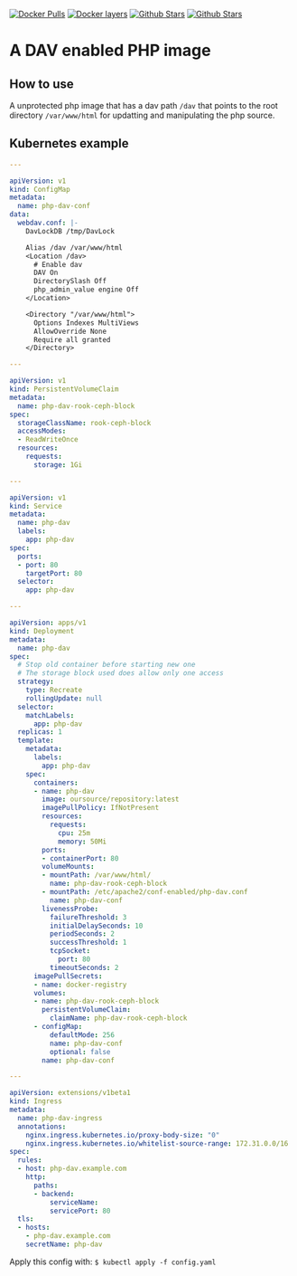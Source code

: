 [![Docker Pulls](https://img.shields.io/docker/pulls/oursource/php-dav.svg)](https://hub.docker.com/r/oursource/php-dav/)
[![Docker layers](https://images.microbadger.com/badges/image/oursource/php-dav.svg)](https://microbadger.com/images/oursource/php-dav)
[![Github Stars](https://img.shields.io/github/stars/our-source/php-dav.svg?label=github%20%E2%98%85)](https://github.com/our-source/php-dav/)
[![Github Stars](https://img.shields.io/github/contributors/our-source/php-dav.svg)](https://github.com/our-source/php-dav/)

# A DAV enabled PHP image

## How to use

A unprotected php image that has a dav path `/dav` that points to
the root directory `/var/www/html` for updatting and manipulating the php source.

## Kubernetes example

```yaml
---

apiVersion: v1
kind: ConfigMap
metadata:
  name: php-dav-conf
data:
  webdav.conf: |-
    DavLockDB /tmp/DavLock

    Alias /dav /var/www/html
    <Location /dav>
      # Enable dav
      DAV On
      DirectorySlash Off
      php_admin_value engine Off
    </Location>

    <Directory "/var/www/html">
      Options Indexes MultiViews
      AllowOverride None
      Require all granted
    </Directory>

---

apiVersion: v1
kind: PersistentVolumeClaim
metadata:
  name: php-dav-rook-ceph-block
spec:
  storageClassName: rook-ceph-block
  accessModes:
  - ReadWriteOnce
  resources:
    requests:
      storage: 1Gi

---

apiVersion: v1
kind: Service
metadata:
  name: php-dav
  labels:
    app: php-dav
spec:
  ports:
  - port: 80
    targetPort: 80
  selector:
    app: php-dav

---

apiVersion: apps/v1
kind: Deployment
metadata:
  name: php-dav
spec:
  # Stop old container before starting new one
  # The storage block used does allow only one access
  strategy:
    type: Recreate
    rollingUpdate: null
  selector:
    matchLabels:
      app: php-dav
  replicas: 1
  template:
    metadata:
      labels:
        app: php-dav
    spec:
      containers:
      - name: php-dav
        image: oursource/repository:latest
        imagePullPolicy: IfNotPresent
        resources:
          requests:
            cpu: 25m
            memory: 50Mi
        ports:
        - containerPort: 80
        volumeMounts:
        - mountPath: /var/www/html/
          name: php-dav-rook-ceph-block
        - mountPath: /etc/apache2/conf-enabled/php-dav.conf
          name: php-dav-conf
        livenessProbe:
          failureThreshold: 3
          initialDelaySeconds: 10
          periodSeconds: 2
          successThreshold: 1
          tcpSocket:
            port: 80
          timeoutSeconds: 2
      imagePullSecrets:
      - name: docker-registry
      volumes:
      - name: php-dav-rook-ceph-block
        persistentVolumeClaim:
          claimName: php-dav-rook-ceph-block
      - configMap:
          defaultMode: 256
          name: php-dav-conf
          optional: false
        name: php-dav-conf

---

apiVersion: extensions/v1beta1
kind: Ingress
metadata:
  name: php-dav-ingress
  annotations:
    nginx.ingress.kubernetes.io/proxy-body-size: "0"
    nginx.ingress.kubernetes.io/whitelist-source-range: 172.31.0.0/16
spec:
  rules:
  - host: php-dav.example.com
    http:
      paths:
      - backend:
          serviceName: 
          servicePort: 80
  tls:
  - hosts:
    - php-dav.example.com
    secretName: php-dav
```

Apply this config with: `$ kubectl apply -f config.yaml`
